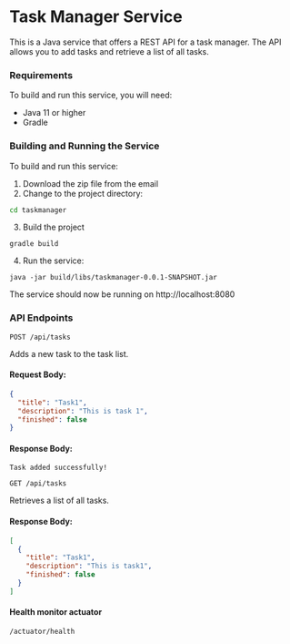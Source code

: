 # Task Manager Service
This is a Java service that offers a REST API for a task manager. 
The API allows you to add tasks and retrieve a list of all tasks.
### Requirements
To build and run this service, you will need:

* Java 11 or higher
* Gradle

### Building and Running the Service
To build and run this service:

1. Download the zip file from the email
2. Change to the project directory:
```bash 
cd taskmanager
```
3. Build the project
```
gradle build
```
4. Run the service:
```
java -jar build/libs/taskmanager-0.0.1-SNAPSHOT.jar
```

The service should now be running on http://localhost:8080

### API Endpoints
`POST /api/tasks`

Adds a new task to the task list.

#### Request Body:
```json
{
  "title": "Task1",
  "description": "This is task 1",
  "finished": false
}
```

#### Response Body:
```
Task added successfully!
```

`GET /api/tasks`

Retrieves a list of all tasks.

#### Response Body:
```json
[
  {
    "title": "Task1",
    "description": "This is task1",
    "finished": false
  }
]
```

#### Health monitor actuator
`/actuator/health`
